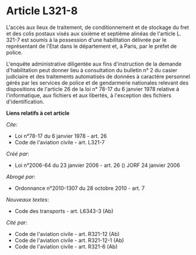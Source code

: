 # Article L321-8

L'accès aux lieux de traitement, de conditionnement et de stockage du fret et des colis postaux visés aux sixième et septième
alinéas de l'article L. 321-7 est soumis à la possession d'une habilitation délivrée par le représentant de l'Etat dans le
département et, à Paris, par le préfet de police.

L'enquête administrative diligentée aux fins d'instruction de la demande d'habilitation peut donner lieu à consultation du
bulletin n° 2 du casier judiciaire et des traitements automatisés de données à caractère personnel gérés par les services de
police et de gendarmerie nationales relevant des dispositions de l'article 26 de la loi n° 78-17 du 6 janvier 1978 relative à
l'informatique, aux fichiers et aux libertés, à l'exception des fichiers d'identification.

**Liens relatifs à cet article**

_Cite_:

  - Loi n°78-17 du 6 janvier 1978 - art. 26
  - Code de l'aviation civile - art. L321-7

_Créé par_:

  - Loi n°2006-64 du 23 janvier 2006 - art. 26 () JORF 24 janvier 2006

_Abrogé par_:

  - Ordonnance n°2010-1307 du 28 octobre 2010 - art. 7

_Nouveaux textes_:

  - Code des transports - art. L6343-3 (Ab)

_Cité par_:

  - Code de l'aviation civile - art. R321-12 (Ab)
  - Code de l'aviation civile - art. R321-12-1 (Ab)
  - Code de l'aviation civile - art. R321-6 (Ab)
